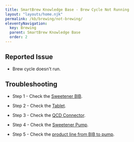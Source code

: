 ```yaml
---
title: SmartBrew Knowledge Base - Brew Cycle Not Running
layout: "layouts/home.njk"
permalink: /kb/brewing/not-brewing/
eleventyNavigation:
  key: Brewing
  parent: SmartBrew Knowledge Base
  order: 2
---
```

## Reported Issue

- Brew cycle doesn't run.

## Troubleshooting

- Step 1 - Check the [Sweetener BIB](/kb/brewing/check-bib/).

- Step 2 - Check the [Tablet](/kb/brewing/check-tablet-not-brewing/).

- Step 3 - Check the [QCD Connector](/kb/brewing/check-qcd/).

- Step 4 - Check the [Sweetener Pump](/kb/brewing/check-sweetener-pump/).

- Step 5 - Check the [product line from BIB to pump](/kb/brewing/check-sweetener-tube/).

